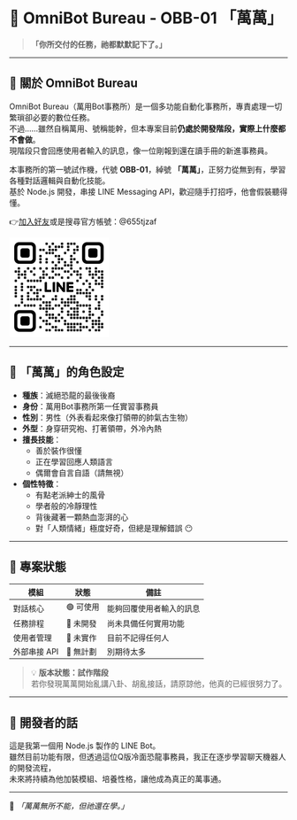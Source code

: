 # 🤖 OmniBot Bureau - OBB-01 「萬萬」

> **「你所交付的任務，祂都默默記下了。」**

---

## 🏢 關於 OmniBot Bureau

OmniBot Bureau（萬用Bot事務所）是一個多功能自動化事務所，專責處理一切繁瑣卻必要的數位任務。  
不過……雖然自稱萬用、號稱能幹，但本專案目前**仍處於開發階段，實際上什麼都不會做**。  
現階段只會回應使用者輸入的訊息，像一位剛報到還在讀手冊的新進事務員。

本事務所的第一號試作機，代號 **OBB-01**，綽號 **「萬萬」**，正努力從無到有，學習各種對話邏輯與自動化技能。  
基於 Node.js 開發，串接 LINE Messaging API，歡迎隨手打招呼，他會假裝聽得懂。

👉[加入好友](https://lin.ee/Q6Cj2JN)或是搜尋官方帳號：@655tjzaf

![加入好友QRCode](./src/assets/images/S_gainfriends_2dbarcodes_BW.png)

---

## 🧬 「萬萬」的角色設定

- **種族**：滅絕恐龍的最後後裔
- **身份**：萬用Bot事務所第一任實習事務員
- **性別**：男性（外表看起來像打領帶的帥氣古生物）
- **外型**：身穿研究袍、打著領帶，外冷內熱
- **擅長技能**：
  - 善於裝作很懂
  - 正在學習回應人類語言
  - 偶爾會自言自語（請無視）
- **個性特徵**：
  - 有點老派紳士的風骨
  - 學者般的冷靜理性
  - 背後藏著一顆熱血澎湃的心
  - 對「人類情緒」極度好奇，但總是理解錯誤 😶

---

## 🚧 專案狀態

| 模組         | 狀態      | 備註                     |
| ------------ | --------- | ------------------------ |
| 對話核心     | 🟢 可使用 | 能夠回覆使用者輸入的訊息 |
| 任務排程     | 🔲 未開發 | 尚未具備任何實用功能     |
| 使用者管理   | 🔲 未實作 | 目前不記得任何人         |
| 外部串接 API | 🔲 無計劃 | 別期待太多               |

> 💡 **版本狀態：試作階段**  
> 若你發現萬萬開始亂講八卦、胡亂接話，請原諒他，他真的已經很努力了。

---

## 🌱 開發者的話

這是我第一個用 Node.js 製作的 LINE Bot。  
雖然目前功能有限，但透過這位Q版冷面恐龍事務員，我正在逐步學習聊天機器人的開發流程，  
未來將持續為他加裝模組、培養性格，讓他成為真正的萬事通。

---

🦕 _「萬萬無所不能，但祂還在學。」_

